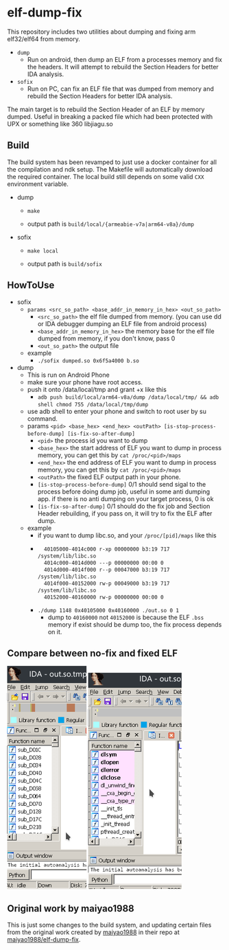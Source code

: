 # elf-dump-fix
This repository includes two utilities about dumping and fixing arm elf32/elf64 from memory.

- `dump`
  - Run on android, then dump an ELF from a processes memory and fix the headers. It will attempt to rebuild the Section Headers for better IDA analysis.
- `sofix`
  - Run on PC, can fix an ELF file that was dumped from memory and rebuild the Section Headers for better IDA analysis.

The main target is to rebuild the Section Header of an ELF by memory dumped. Useful in breaking a packed file which had been protected with UPX or something like 360 libjiagu.so


## Build
The build system has been revamped to just use a docker container for all the compilation and ndk setup. The Makefile will automatically download the required container. The local build still depends on some valid `CXX` environment variable.

 - dump
   - ```
     make
     ```
   - output path is `build/local/{armeabie-v7a|arm64-v8a}/dump`
   
 - sofix
   - ```
     make local
     ```
   - output path is `build/sofix`
   
## HowToUse
 - sofix
   - `params <src_so_path> <base_addr_in_memory_in_hex> <out_so_path>`
     - `<src_so_path>` the elf file dumped from memory. (you can use dd or IDA debugger dumping an ELF file from android process)
     - `<base_addr_in_memory_in_hex>` the memory base for the elf file dumped from memory, if you don't know, pass 0
     - `<out_so_path>` the output file
   - example
     - `./sofix dumped.so 0x6f5a4000 b.so`
 - dump
   - This is run on Android Phone
   - make sure your phone have root access.
   - push it onto /data/local/tmp and grant +x like this
     - `adb push build/local/arm64-v8a/dump /data/local/tmp/ && adb shell chmod 755 /data/local/tmp/dump`
   - use adb shell to enter your phone and switch to root user by su command.
   - params `<pid> <base_hex> <end_hex> <outPath> [is-stop-process-before-dump] [is-fix-so-after-dump]`
     - `<pid>` the process id you want to dump
     - `<base_hex>` the start address of ELF you want to dump in process memory, you can get this by ```cat /proc/<pid>/maps```
     - `<end_hex>` the end address of ELF you want to dump in process memory, you can get this by ```cat /proc/<pid>/maps```
     - `<outPath>` the fixed ELF output path in your phone.
     - `[is-stop-process-before-dump]` 0/1 should send sigal to the process before doing dump job, useful in some anti dumping app. if there is no anti dumping on your target process, 0 is ok
     - `[is-fix-so-after-dump]` 0/1 should do the fix job and Section Header rebuilding, if you pass on, it will try to fix the ELF after dump.
   - example
     - if you want to dump libc.so, and your `/proc/[pid]/maps` like this
     - ```
         40105000-4014c000 r-xp 00000000 b3:19 717        /system/lib/libc.so
         4014c000-4014d000 ---p 00000000 00:00 0 
         4014d000-4014f000 r--p 00047000 b3:19 717        /system/lib/libc.so
         4014f000-40152000 rw-p 00049000 b3:19 717        /system/lib/libc.so
         40152000-40160000 rw-p 00000000 00:00 0 
        ```
     - `./dump 1148 0x40105000 0x40160000 ./out.so 0 1`
       - dump to `40160000` not `40152000` is because the ELF `.bss` memory if exist should be dump too, the fix process depends on it.
  
## Compare between no-fix and fixed ELF
![](imgs/no-fix.png)
![](imgs/fix.png)

## Original work by maiyao1988

This is just some changes to the build system, and updating certain files from the original work created by [maiyao1988](https://github.com/maiyao1988) in their repo at [maiyao1988/elf-dump-fix](https://github.com/maiyao1988/elf-dump-fix).